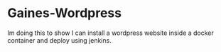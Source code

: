 # Gaines-Wordpress

Im doing this to show I can install a wordpress website inside a docker container and deploy using jenkins.

